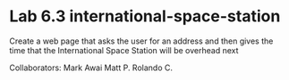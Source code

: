 # Lab 6.3 international-space-station
Create a web page that asks the user for an
address and then gives the time that the
International Space Station will be overhead
next


Collaborators:
Mark Awai
Matt P.
Rolando C.


